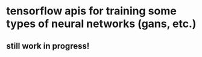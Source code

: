 # tensorflow apis for training some types of neural networks (gans, etc.)

## still work in progress!
